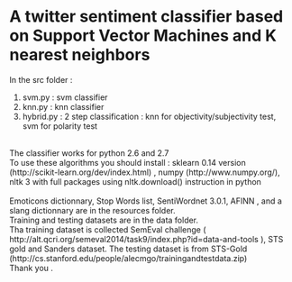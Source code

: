 # A twitter sentiment classifier based on Support Vector Machines and K nearest neighbors
In the src folder :<br />
1) svm.py : svm classifier <br />
2) knn.py : knn classifier <br />
3) hybrid.py : 2 step classification : knn for objectivity/subjectivity test, svm for polarity test <br />
<br />
The classifier works for python 2.6 and 2.7 <br />
To use these algorithms you should install : sklearn 0.14 version (http://scikit-learn.org/dev/index.html) , numpy (http://www.numpy.org/), nltk 3 with full packages using nltk.download() instruction in python <br />
<br />
Emoticons dictionnary, Stop Words list, SentiWordnet 3.0.1, AFINN ,  and a slang dictionnary are in the resources folder. <br />
Training and testing datasets are in the data folder.  <br />
Tha training dataset is collected SemEval challenge ( http://alt.qcri.org/semeval2014/task9/index.php?id=data-and-tools ), STS gold and Sanders dataset. The testing dataset is from STS-Gold (http://cs.stanford.edu/people/alecmgo/trainingandtestdata.zip)
<br />
Thank you .  <br />
